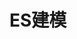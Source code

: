 

# ES建模  
<!-- 
Elasticsearch 索引设计实战指南
https://mp.weixin.qq.com/s/Fc5LhiLJIeCtstl9OFeqdQ


* 每天几百 GB 增量实时数据的TB级甚至PB级别的大索引如何设计？
* 分片数和副本数大小如何设计，才能提升 ES 集群的性能？
* ES 的 Mapping 该如何设计，才能保证检索的高效？
* 检索类型 term/match/matchphrase/querystring /match_phrase _prefix /fuzzy 那么多，设计阶段如何选型呢？
* 分词该如何设计，才能满足复杂业务场景需求？
* 传统数据库中的多表关联在 ES 中如何设计？
* ......


Elasticsearch系列---数据建模实战
https://mp.weixin.qq.co m/s/hTGqpCl4KYXlvD74fj8l5Q

从一个实战问题再谈 Elasticsearch 数据建模 
https://mp.weixin.qq.com/s/lGrNd-O_hmlEQcTc7OykmQ


https://destiny1020.blog.csdn.net/article/details/47710367
https://destiny1020.blog.csdn.net/article/details/47710591

-->